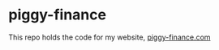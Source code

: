 # piggy-finance
This repo holds the code for my website, [piggy-finance.com](https://www.piggy-finance.com)
